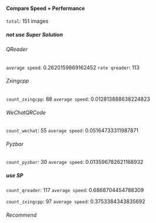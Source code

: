#### Compare Speed + Performance
`total`: 151 images 

##### not use Super Solution

###### QReader 
`average speed`:  0.2620159869162452
`rate qreader`:  113

###### Zxingcpp
`count_zxingcpp`:  88
`average speed`:  0.012813888638224823

###### WeChatQRCode
`count_wechat`:  55
`average speed`:  0.05164733311987871

###### Pyzbar
`count_pyzbar`:  30
`average speed`:  0.013596782621168932


##### use SP 
`count_qreader`:  117
`average speed`:  0.6868704454788309

`count_zxingcpp`:  97
`average speed`:  0.3753384343835692


###### Recommend
<!-- đối với dự án scan QRCode, ưu tiên sử dụng ZxingCpp -> WechatQRCode -> Qreader -->


